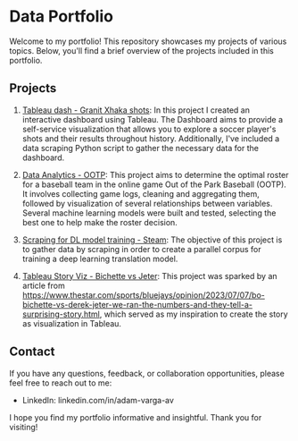 # Data Portfolio

Welcome to my portfolio! This repository showcases my projects of various topics. Below, you'll find a brief overview of the projects included in this portfolio.

## Projects

1. [Tableau dash - Granit Xhaka shots](./GranitXhakaBirthday/): In this project I created an interactive dashboard using Tableau. The Dashboard aims to provide a self-service visualization that allows you to explore a soccer player's shots and their results throughout history. Additionally, I've included a data scraping Python script to gather the necessary data for the dashboard.
   
2. [Data Analytics - OOTP](./OOTP/): This project aims to determine the optimal roster for a baseball team in the online game Out of the Park Baseball (OOTP). It involves collecting game logs, cleaning and aggregating them, followed by visualization of several relationships between variables. Several machine learning models were built and tested, selecting the best one to help make the roster decision.

3. [Scraping for DL model training - Steam](./TranslationCorpusScraping/): The objective of this project is to gather data by scraping in order to create a parallel corpus for training a deep learning translation model.

4. [Tableau Story Viz - Bichette vs Jeter](./BichetteVsJeter/): This project was sparked by an article from https://www.thestar.com/sports/bluejays/opinion/2023/07/07/bo-bichette-vs-derek-jeter-we-ran-the-numbers-and-they-tell-a-surprising-story.html, which served as my inspiration to create the story as visualization in Tableau.

## Contact

If you have any questions, feedback, or collaboration opportunities, please feel free to reach out to me:

- LinkedIn: linkedin.com/in/adam-varga-av

I hope you find my portfolio informative and insightful. Thank you for visiting!

